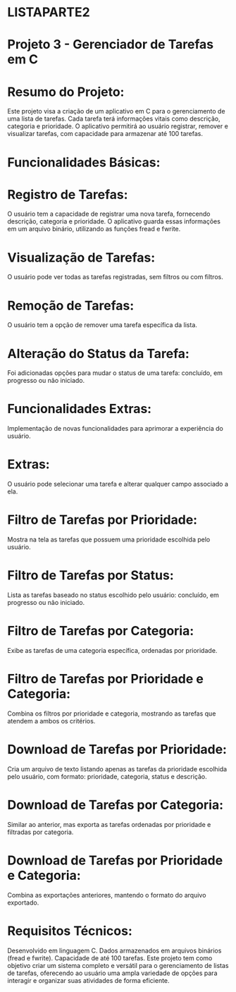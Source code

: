 # LISTAPARTE2

# Projeto 3 - Gerenciador de Tarefas em C

# Resumo do Projeto:

Este projeto visa a criação de um aplicativo em C para o gerenciamento de uma lista de tarefas. Cada tarefa terá informações vitais como descrição, categoria e prioridade. O aplicativo permitirá ao usuário registrar, remover e visualizar tarefas, com capacidade para armazenar até 100 tarefas.

# Funcionalidades Básicas:

# Registro de Tarefas:

O usuário tem a capacidade de registrar uma nova tarefa, fornecendo descrição, categoria e prioridade. O aplicativo guarda essas informações em um arquivo binário, utilizando as funções fread e fwrite. 

# Visualização de Tarefas:

O usuário pode ver todas as tarefas registradas, sem filtros ou com filtros.

# Remoção de Tarefas:

O usuário tem a opção de remover uma tarefa específica da lista. 

# Alteração do Status da Tarefa:

Foi adicionadas opções para mudar o status de uma tarefa: concluído, em progresso ou não iniciado. 

# Funcionalidades Extras:

Implementação de novas funcionalidades para aprimorar a experiência do usuário. 

# Extras:

O usuário pode selecionar uma tarefa e alterar qualquer campo associado a ela. 

# Filtro de Tarefas por Prioridade:

Mostra na tela as tarefas que possuem uma prioridade escolhida pelo usuário. 

# Filtro de Tarefas por Status:

Lista as tarefas baseado no status escolhido pelo usuário: concluído, em progresso ou não iniciado. 

# Filtro de Tarefas por Categoria:

Exibe as tarefas de uma categoria específica, ordenadas por prioridade. 

# Filtro de Tarefas por Prioridade e Categoria:

Combina os filtros por prioridade e categoria, mostrando as tarefas que atendem a ambos os critérios. 

# Download de Tarefas por Prioridade:

Cria um arquivo de texto listando apenas as tarefas da prioridade escolhida pelo usuário, com formato: prioridade, categoria, status e descrição. 

# Download de Tarefas por Categoria:

Similar ao anterior, mas exporta as tarefas ordenadas por prioridade e filtradas por categoria. 

# Download de Tarefas por Prioridade e Categoria:

Combina as exportações anteriores, mantendo o formato do arquivo exportado. 

# Requisitos Técnicos:

Desenvolvido em linguagem C. Dados armazenados em arquivos binários (fread e fwrite). Capacidade de até 100 tarefas. Este projeto tem como objetivo criar um sistema completo e versátil para o gerenciamento de listas de tarefas, oferecendo ao usuário uma ampla variedade de opções para interagir e organizar suas atividades de forma eficiente.
